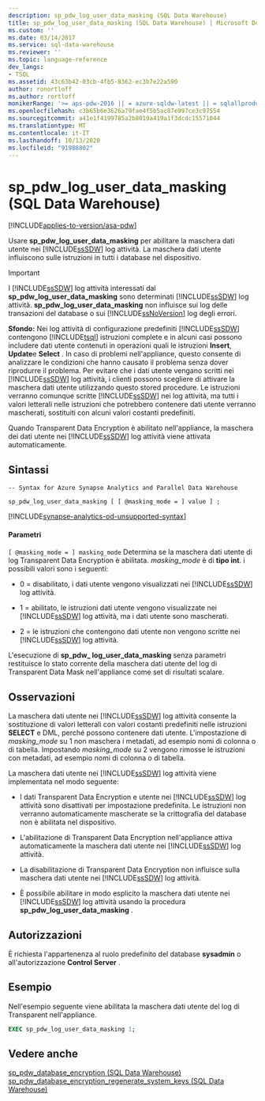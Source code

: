 ```yaml
---
description: sp_pdw_log_user_data_masking (SQL Data Warehouse)
title: sp_pdw_log_user_data_masking (SQL Data Warehouse) | Microsoft Docs
ms.custom: ''
ms.date: 03/14/2017
ms.service: sql-data-warehouse
ms.reviewer: ''
ms.topic: language-reference
dev_langs:
- TSQL
ms.assetid: 43c63b42-03cb-4fb5-8362-ec3b7e22a590
author: ronortloff
ms.author: rortloff
monikerRange: '>= aps-pdw-2016 || = azure-sqldw-latest || = sqlallproducts-allversions'
ms.openlocfilehash: c3b65b6e3626a79fae4f5b5ac87e997ce3c97554
ms.sourcegitcommit: a41e1f4199785a2b8019a419a1f3dcdc15571044
ms.translationtype: MT
ms.contentlocale: it-IT
ms.lasthandoff: 10/13/2020
ms.locfileid: "91988802"
---
```

# <a name="sp_pdw_log_user_data_masking-sql-data-warehouse"></a>sp_pdw_log_user_data_masking (SQL Data Warehouse)
[!INCLUDE[applies-to-version/asa-pdw](../../includes/applies-to-version/asa-pdw.md)]

  Usare **sp_pdw_log_user_data_masking** per abilitare la maschera dati utente nei [!INCLUDE[ssSDW](../../includes/sssdw-md.md)] log attività. La maschera dati utente influiscono sulle istruzioni in tutti i database nel dispositivo.  
  
> [!IMPORTANT]  
>  I [!INCLUDE[ssSDW](../../includes/sssdw-md.md)] log attività interessati dal **sp_pdw_log_user_data_masking** sono determinati [!INCLUDE[ssSDW](../../includes/sssdw-md.md)] log attività. **sp_pdw_log_user_data_masking** non influisce sui log delle transazioni del database o sui [!INCLUDE[ssNoVersion](../../includes/ssnoversion-md.md)] log degli errori.  
  
 **Sfondo:** Nei log attività di configurazione predefiniti [!INCLUDE[ssSDW](../../includes/sssdw-md.md)] contengono [!INCLUDE[tsql](../../includes/tsql-md.md)] istruzioni complete e in alcuni casi possono includere dati utente contenuti in operazioni quali le istruzioni **Insert**, **Update**e **Select** . In caso di problemi nell'appliance, questo consente di analizzare le condizioni che hanno causato il problema senza dover riprodurre il problema. Per evitare che i dati utente vengano scritti nei [!INCLUDE[ssSDW](../../includes/sssdw-md.md)] log attività, i clienti possono scegliere di attivare la maschera dati utente utilizzando questo stored procedure. Le istruzioni verranno comunque scritte [!INCLUDE[ssSDW](../../includes/sssdw-md.md)] nei log attività, ma tutti i valori letterali nelle istruzioni che potrebbero contenere dati utente verranno mascherati, sostituiti con alcuni valori costanti predefiniti.  
  
 Quando Transparent Data Encryption è abilitato nell'appliance, la maschera dei dati utente nei [!INCLUDE[ssSDW](../../includes/sssdw-md.md)] log attività viene attivata automaticamente.  
  
## <a name="syntax"></a>Sintassi  
  
```syntaxsql  
-- Syntax for Azure Synapse Analytics and Parallel Data Warehouse  
  
sp_pdw_log_user_data_masking [ [ @masking_mode = ] value ] ;  
```

[!INCLUDE[synapse-analytics-od-unsupported-syntax](../../includes/synapse-analytics-od-unsupported-syntax.md)]
  
#### <a name="parameters"></a>Parametri  
`[ @masking_mode = ] masking_mode` Determina se la maschera dati utente di log Transparent Data Encryption è abilitata. *masking_mode* è di **tipo int**. i possibili valori sono i seguenti:  
  
-   0 = disabilitato, i dati utente vengono visualizzati nei [!INCLUDE[ssSDW](../../includes/sssdw-md.md)] log attività.  
  
-   1 = abilitato, le istruzioni dati utente vengono visualizzate nei [!INCLUDE[ssSDW](../../includes/sssdw-md.md)] log attività, ma i dati utente sono mascherati.  
  
-   2 = le istruzioni che contengono dati utente non vengono scritte nei [!INCLUDE[ssSDW](../../includes/sssdw-md.md)] log attività.  
  
 L'esecuzione di **sp_pdw_ log_user_data_masking** senza parametri restituisce lo stato corrente della maschera dati utente del log di Transparent Data Mask nell'appliance come set di risultati scalare.  
  
## <a name="remarks"></a>Osservazioni  
 La maschera dati utente nei [!INCLUDE[ssSDW](../../includes/sssdw-md.md)] log attività consente la sostituzione di valori letterali con valori costanti predefiniti nelle istruzioni **SELECT** e DML, perché possono contenere dati utente. L'impostazione di *masking_mode* su 1 non maschera i metadati, ad esempio nomi di colonna o di tabella. Impostando *masking_mode* su 2 vengono rimosse le istruzioni con metadati, ad esempio nomi di colonna o di tabella.  
  
 La maschera dati utente nei [!INCLUDE[ssSDW](../../includes/sssdw-md.md)] log attività viene implementata nel modo seguente:  
  
-   I dati Transparent Data Encryption e utente nei [!INCLUDE[ssSDW](../../includes/sssdw-md.md)] log attività sono disattivati per impostazione predefinita. Le istruzioni non verranno automaticamente mascherate se la crittografia del database non è abilitata nel dispositivo.  
  
-   L'abilitazione di Transparent Data Encryption nell'appliance attiva automaticamente la maschera dati utente nei [!INCLUDE[ssSDW](../../includes/sssdw-md.md)] log attività.  
  
-   La disabilitazione di Transparent Data Encryption non influisce sulla maschera dati utente nei [!INCLUDE[ssSDW](../../includes/sssdw-md.md)] log attività.  
  
-   È possibile abilitare in modo esplicito la maschera dati utente nei [!INCLUDE[ssSDW](../../includes/sssdw-md.md)] log attività usando la procedura **sp_pdw_log_user_data_masking** .  
  
## <a name="permissions"></a>Autorizzazioni  
 È richiesta l'appartenenza al ruolo predefinito del database **sysadmin** o all'autorizzazione **Control Server** .  
  
## <a name="example"></a>Esempio  
 Nell'esempio seguente viene abilitata la maschera dati utente del log di Transparent nell'appliance.  
  
```sql  
EXEC sp_pdw_log_user_data_masking 1;  
```  
  
## <a name="see-also"></a>Vedere anche  
 [sp_pdw_database_encryption &#40;SQL Data Warehouse&#41;](../../relational-databases/system-stored-procedures/sp-pdw-database-encryption-sql-data-warehouse.md)   
 [sp_pdw_database_encryption_regenerate_system_keys &#40;SQL Data Warehouse&#41;](../../relational-databases/system-stored-procedures/sp-pdw-database-encryption-regenerate-system-keys-sql-data-warehouse.md)  
  
  
